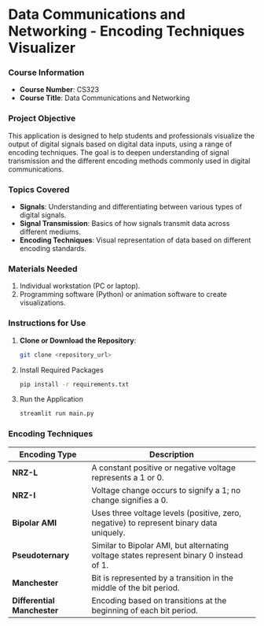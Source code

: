 # Data Communications and Networking - Encoding Techniques Visualizer

### Course Information
- **Course Number**: CS323
- **Course Title**: Data Communications and Networking

### Project Objective
This application is designed to help students and professionals visualize the output of digital signals based on digital data inputs, using a range of encoding techniques. The goal is to deepen understanding of signal transmission and the different encoding methods commonly used in digital communications.

### Topics Covered
- **Signals**: Understanding and differentiating between various types of digital signals.
- **Signal Transmission**: Basics of how signals transmit data across different mediums.
- **Encoding Techniques**: Visual representation of data based on different encoding standards.

### Materials Needed
1. Individual workstation (PC or laptop).
2. Programming software (Python) or animation software to create visualizations.

### Instructions for Use
1. **Clone or Download the Repository**: 
   ```bash
   git clone <repository_url>

2. Install Required Packages
   ```bash
   pip install -r requirements.txt

3. Run the Application
   ```bash
   streamlit run main.py


### Encoding Techniques
| Encoding Type           | Description                                                                                 |
|-------------------------|---------------------------------------------------------------------------------------------|
| **NRZ-L**               | A constant positive or negative voltage represents a 1 or 0.                                |
| **NRZ-I**               | Voltage change occurs to signify a 1; no change signifies a 0.                              |
| **Bipolar AMI**         | Uses three voltage levels (positive, zero, negative) to represent binary data uniquely.     |
| **Pseudoternary**       | Similar to Bipolar AMI, but alternating voltage states represent binary 0 instead of 1.     |
| **Manchester**          | Bit is represented by a transition in the middle of the bit period.                         |
| **Differential Manchester** | Encoding based on transitions at the beginning of each bit period.                      |


